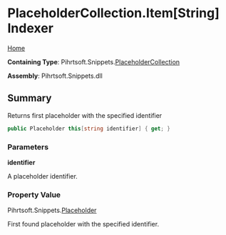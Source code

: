 <a name="_top"></a>

# PlaceholderCollection\.Item\[String\] Indexer

[Home](../../../../README.md#_top)

**Containing Type**: Pihrtsoft\.Snippets\.[PlaceholderCollection](../README.md#_top)

**Assembly**: Pihrtsoft\.Snippets\.dll

## Summary

Returns first placeholder with the specified identifier

```csharp
public Placeholder this[string identifier] { get; }
```

### Parameters

**identifier**

A placeholder identifier\.

### Property Value

Pihrtsoft\.Snippets\.[Placeholder](../../Placeholder/README.md#_top)

First found placeholder with the specified identifier\.
